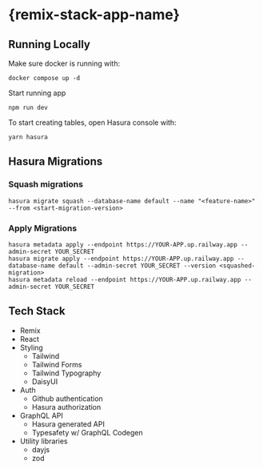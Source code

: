 # {remix-stack-app-name}

## Running Locally

Make sure docker is running with:

```
docker compose up -d
```

Start running app

```
npm run dev
```

To start creating tables, open Hasura console with:

```
yarn hasura
```

## Hasura Migrations

### Squash migrations

```
hasura migrate squash --database-name default --name "<feature-name>" --from <start-migration-version>
```

### Apply Migrations

```
hasura metadata apply --endpoint https://YOUR-APP.up.railway.app --admin-secret YOUR_SECRET
hasura migrate apply --endpoint https://YOUR-APP.up.railway.app --database-name default --admin-secret YOUR_SECRET --version <squashed-migration>
hasura metadata reload --endpoint https://YOUR-APP.up.railway.app --admin-secret YOUR_SECRET
```

## Tech Stack

- Remix
- React
- Styling
  - Tailwind
  - Tailwind Forms
  - Tailwind Typography
  - DaisyUI
- Auth
  - Github authentication
  - Hasura authorization
- GraphQL API
  - Hasura generated API
  - Typesafety w/ GraphQL Codegen
- Utility libraries
  - dayjs
  - zod
